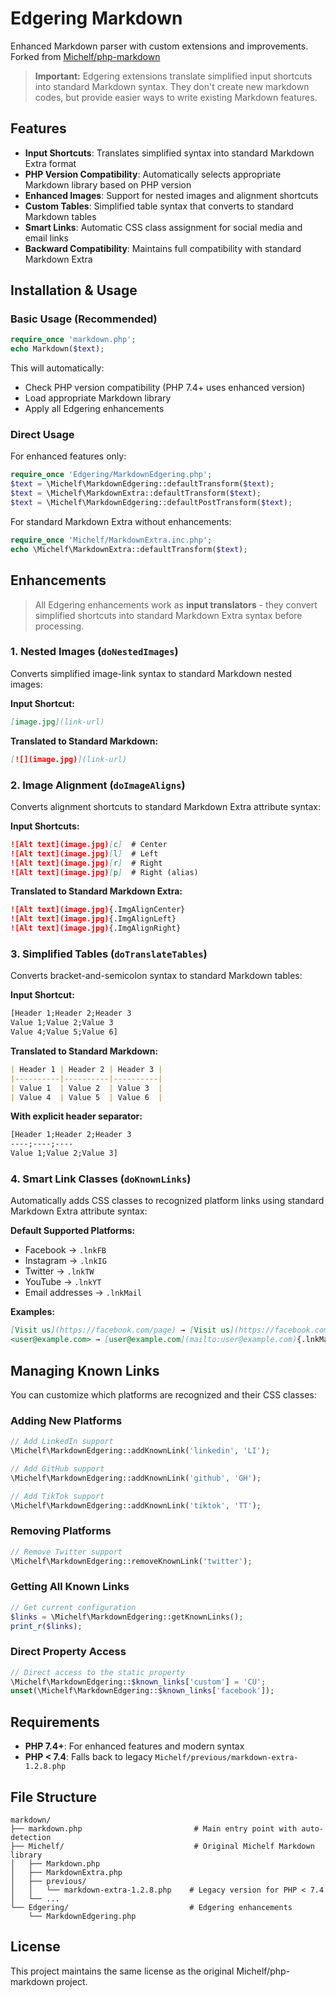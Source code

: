 # Edgering Markdown

Enhanced Markdown parser with custom extensions and improvements.
Forked from [Michelf/php-markdown](https://github.com/Michelf/php-markdown)

> **Important:** Edgering extensions translate simplified input shortcuts into standard Markdown syntax. They don't create new markdown codes, but provide easier ways to write existing Markdown features.

## Features

- **Input Shortcuts**: Translates simplified syntax into standard Markdown Extra format
- **PHP Version Compatibility**: Automatically selects appropriate Markdown library based on PHP version
- **Enhanced Images**: Support for nested images and alignment shortcuts
- **Custom Tables**: Simplified table syntax that converts to standard Markdown tables
- **Smart Links**: Automatic CSS class assignment for social media and email links
- **Backward Compatibility**: Maintains full compatibility with standard Markdown Extra

## Installation & Usage

### Basic Usage (Recommended)

```php
require_once 'markdown.php';
echo Markdown($text);
```

This will automatically:
- Check PHP version compatibility (PHP 7.4+ uses enhanced version)
- Load appropriate Markdown library
- Apply all Edgering enhancements

### Direct Usage

For enhanced features only:
```php
require_once 'Edgering/MarkdownEdgering.php';
$text = \Michelf\MarkdownEdgering::defaultTransform($text);
$text = \Michelf\MarkdownExtra::defaultTransform($text);
$text = \Michelf\MarkdownEdgering::defaultPostTransform($text);
```

For standard Markdown Extra without enhancements:
```php
require_once 'Michelf/MarkdownExtra.inc.php';
echo \Michelf\MarkdownExtra::defaultTransform($text);
```



## Enhancements

> All Edgering enhancements work as **input translators** - they convert simplified shortcuts into standard Markdown Extra syntax before processing.

### 1. Nested Images (`doNestedImages`)

Converts simplified image-link syntax to standard Markdown nested images:

**Input Shortcut:**
```markdown
[image.jpg](link-url)
```

**Translated to Standard Markdown:**
```markdown
[![](image.jpg)](link-url)
```

### 2. Image Alignment (`doImageAligns`)

Converts alignment shortcuts to standard Markdown Extra attribute syntax:

**Input Shortcuts:**
```markdown
![Alt text](image.jpg)[c]  # Center
![Alt text](image.jpg)[l]  # Left
![Alt text](image.jpg)[r]  # Right
![Alt text](image.jpg)[p]  # Right (alias)
```

**Translated to Standard Markdown Extra:**
```markdown
![Alt text](image.jpg){.ImgAlignCenter}
![Alt text](image.jpg){.ImgAlignLeft}
![Alt text](image.jpg){.ImgAlignRight}
```

### 3. Simplified Tables (`doTranslateTables`)

Converts bracket-and-semicolon syntax to standard Markdown tables:

**Input Shortcut:**
```markdown
[Header 1;Header 2;Header 3
Value 1;Value 2;Value 3
Value 4;Value 5;Value 6]
```

**Translated to Standard Markdown:**
```markdown
| Header 1 | Header 2 | Header 3 |
|----------|----------|----------|
| Value 1  | Value 2  | Value 3  |
| Value 4  | Value 5  | Value 6  |
```

**With explicit header separator:**
```markdown
[Header 1;Header 2;Header 3
----;----;----
Value 1;Value 2;Value 3]
```

### 4. Smart Link Classes (`doKnownLinks`)

Automatically adds CSS classes to recognized platform links using standard Markdown Extra attribute syntax:

**Default Supported Platforms:**
- Facebook → `.lnkFB`
- Instagram → `.lnkIG`
- Twitter → `.lnkTW`
- YouTube → `.lnkYT`
- Email addresses → `.lnkMail`

**Examples:**
```markdown
[Visit us](https://facebook.com/page) → [Visit us](https://facebook.com/page){.lnkFB}
<user@example.com> → [user@example.com](mailto:user@example.com){.lnkMail}
```

## Managing Known Links

You can customize which platforms are recognized and their CSS classes:

### Adding New Platforms

```php
// Add LinkedIn support
\Michelf\MarkdownEdgering::addKnownLink('linkedin', 'LI');

// Add GitHub support  
\Michelf\MarkdownEdgering::addKnownLink('github', 'GH');

// Add TikTok support
\Michelf\MarkdownEdgering::addKnownLink('tiktok', 'TT');
```

### Removing Platforms

```php
// Remove Twitter support
\Michelf\MarkdownEdgering::removeKnownLink('twitter');
```

### Getting All Known Links

```php
// Get current configuration
$links = \Michelf\MarkdownEdgering::getKnownLinks();
print_r($links);
```

### Direct Property Access

```php
// Direct access to the static property
\Michelf\MarkdownEdgering::$known_links['custom'] = 'CU';
unset(\Michelf\MarkdownEdgering::$known_links['facebook']);
```

## Requirements

- **PHP 7.4+**: For enhanced features and modern syntax
- **PHP < 7.4**: Falls back to legacy `Michelf/previous/markdown-extra-1.2.8.php`

## File Structure

```
markdown/
├── markdown.php                         # Main entry point with auto-detection
├── Michelf/                             # Original Michelf Markdown library
│   ├── Markdown.php
│   ├── MarkdownExtra.php
│   ├── previous/
│   │   └── markdown-extra-1.2.8.php    # Legacy version for PHP < 7.4
│   └── ...
└── Edgering/                           # Edgering enhancements
    └── MarkdownEdgering.php
```

## License

This project maintains the same license as the original Michelf/php-markdown project.
        

